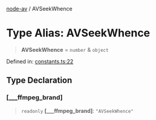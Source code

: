 [node-av](../globals.md) / AVSeekWhence

# Type Alias: AVSeekWhence

> **AVSeekWhence** = `number` & `object`

Defined in: [constants.ts:22](https://github.com/seydx/av/blob/f8631fc881b394300b1479f511d55cf1c370a87f/src/constants/constants.ts#L22)

## Type Declaration

### \[\_\_\_ffmpeg\_brand\]

> `readonly` **\[\_\_\_ffmpeg\_brand\]**: `"AVSeekWhence"`
